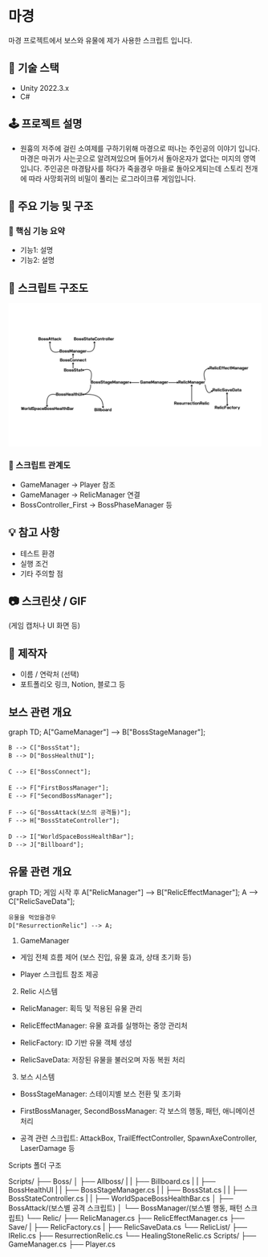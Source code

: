 # 마경

마경 프로젝트에서 보스와 유물에 제가 사용한 스크립트 입니다.

## 🔧 기술 스택

- Unity 2022.3.x
- C#

## 🕹️ 프로젝트 설명

- 원흉의 저주에 걸린 소여제를 구하기위해 마경으로 떠나는 주인공의 이야기 입니다.
  마경은 마귀가 사는곳으로 알려져있으며 들어가서 돌아온자가 없다는 미지의 영역입니다.
  주인공은 마경탐사를 하다가 죽을경우 마을로 돌아오게되는데 스토리 전개에 따라 
  사망회귀의 비밀이 풀리는 로그라이크류 게임입니다.

## 📁 주요 기능 및 구조

### 🎯 핵심 기능 요약
- 기능1: 설명
- 기능2: 설명

## 🧩 스크립트 구조도

<img src="마경 스크립트 구조.png" width="600"/>


### 🔗 스크립트 관계도
- GameManager → Player 참조
- GameManager → RelicManager 연결
- BossController_First → BossPhaseManager 등

## 💡 참고 사항

- 테스트 환경
- 실행 조건
- 기타 주의할 점

## 📷 스크린샷 / GIF

(게임 캡처나 UI 화면 등)

## 👤 제작자

- 이름 / 연락처 (선택)
- 포트폴리오 링크, Notion, 블로그 등


## 보스 관련 개요

graph TD;
    A["GameManager"] --> B["BossStageManager"];
    
    B --> C["BossStat"];
    B --> D["BossHealthUI"];
    
    C --> E["BossConnect"];
    
    E --> F["FirstBossManager"];
    E --> F["SecondBossManager"];
    
    F --> G["BossAttack(보스의 공격들)"];
    F --> H["BossStateController"];
    
    D --> I["WorldSpaceBossHealthBar"];
    D --> J["Billboard"];


## 유물 관련 개요

graph TD;
		게임 시작 후
    A["RelicManager"] --> B["RelicEffectManager"];
    A --> C["RelicSaveData"];
    
    유물을 먹었을경우
    D["ResurrectionRelic"] --> A;


1. GameManager

- 게임 전체 흐름 제어 (보스 진입, 유물 효과, 상태 초기화 등)

- Player 스크립트 참조 제공

2. Relic 시스템

- RelicManager: 획득 및 적용된 유물 관리

- RelicEffectManager: 유물 효과를 실행하는 중앙 관리처

- RelicFactory: ID 기반 유물 객체 생성

- RelicSaveData: 저장된 유물을 불러오며 자동 복원 처리

3. 보스 시스템

- BossStageManager: 스테이지별 보스 전환 및 초기화

- FirstBossManager, SecondBossManager: 각 보스의 행동, 패턴, 애니메이션 처리

- 공격 관련 스크립트: AttackBox, TrailEffectController, SpawnAxeController, LaserDamage 등

Scripts 폴더 구조

Scripts/
├── Boss/
│   ├── Allboss/
 |     |      ├── Billboard.cs
 |     |      ├── BossHealthUI
 |     |      ├── BossStageManager.cs
 |     |      ├── BossStat.cs
 |     |      ├── BossStateController.cs
 |     |      ├── WorldSpaceBossHealthBar.cs
│   ├── BossAttack/(보스별 공격 스크립트)
│   └── BossManager/(보스별 행동, 패턴 스크립트)
└── Relic/
    ├── RelicManager.cs
    ├── RelicEffectManager.cs 
    ├── Save/
     |      ├── RelicFactory.cs
     |      ├── RelicSaveData.cs
    └── RelicList/
            ├── IRelic.cs
            ├── ResurrectionRelic.cs
            └── HealingStoneRelic.cs
Scripts/
├── GameManager.cs
├── Player.cs
